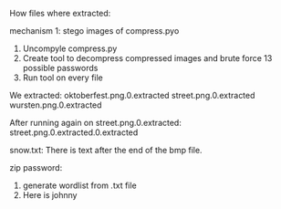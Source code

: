 How files where extracted:


mechanism 1: stego images of compress.pyo
1) Uncompyle compress.py
2) Create tool to decompress compressed images and brute force 13 possible passwords
3) Run tool on every file

We extracted:
  oktoberfest.png.0.extracted
  street.png.0.extracted
  wursten.png.0.extracted

After running again on street.png.0.extracted:
  street.png.0.extracted.0.extracted


snow.txt:
  There is text after the end of the bmp file.


zip password:
  1) generate wordlist from .txt file
  2) Here is johnny